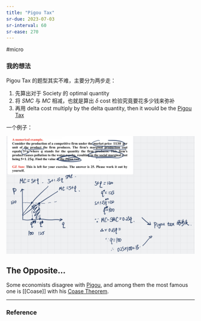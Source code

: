 ```yaml
---
title: "Pigou Tax"
sr-due: 2023-07-03
sr-interval: 60
sr-ease: 270
---
```

#micro 


### 我的想法

Pigou Tax 的题型其实不难，主要分为两步走：

1. 先算出对于 Society 的 optimal quantity
2. 将 $SMC$ 与 $MC$ 相减，也就是算出 $\delta$ cost 检验究竟要花多少钱来弥补
4. 再用 delta cost multiply by the delta quantity, then it would be the [Pigou Tax](Pigou%20Tax.md)

一个例子：

![](IMG_584CCA5D5E45-1.jpeg)

## The Opposite...

Some economists disagree with [Pigou](Pigou.md), and among them the most famous one is  [[Coase]] with his [Coase Theorem](Coase%20Theorem.md).




---



### Reference 

